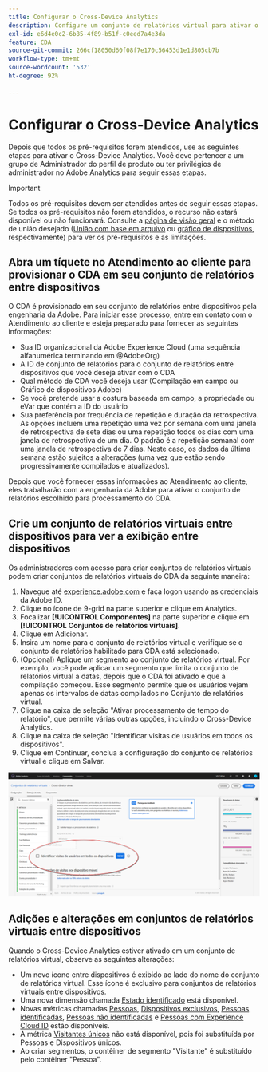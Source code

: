 ```yaml
---
title: Configurar o Cross-Device Analytics
description: Configure um conjunto de relatórios virtual para ativar o CDA.
exl-id: e6d4e0c2-6b85-4f89-b51f-c0eed7a4e3da
feature: CDA
source-git-commit: 266cf18050d60f08f7e170c56453d1e1d805cb7b
workflow-type: tm+mt
source-wordcount: '532'
ht-degree: 92%

---
```


# Configurar o Cross-Device Analytics

Depois que todos os pré-requisitos forem atendidos, use as seguintes etapas para ativar o Cross-Device Analytics. Você deve pertencer a um grupo de Administrador do perfil de produto ou ter privilégios de administrador no Adobe Analytics para seguir essas etapas.

>[!IMPORTANT]
>
>Todos os pré-requisitos devem ser atendidos antes de seguir essas etapas. Se todos os pré-requisitos não forem atendidos, o recurso não estará disponível ou não funcionará. Consulte a [página de visão geral](overview.md) e o método de união desejado ([União com base em arquivo](field-based-stitching.md) ou [gráfico de dispositivos](device-graph.md), respectivamente) para ver os pré-requisitos e as limitações.

## Abra um tíquete no Atendimento ao cliente para provisionar o CDA em seu conjunto de relatórios entre dispositivos

O CDA é provisionado em seu conjunto de relatórios entre dispositivos pela engenharia da Adobe. Para iniciar esse processo, entre em contato com o Atendimento ao cliente e esteja preparado para fornecer as seguintes informações:

* Sua ID organizacional da Adobe Experience Cloud (uma sequência alfanumérica terminando em @AdobeOrg)
* A ID de conjunto de relatórios para o conjunto de relatórios entre dispositivos que você deseja ativar com o CDA
* Qual método de CDA você deseja usar (Compilação em campo ou Gráfico de dispositivos Adobe)
* Se você pretende usar a costura baseada em campo, a propriedade ou eVar que contém a ID do usuário
* Sua preferência por frequência de repetição e duração da retrospectiva. As opções incluem uma repetição uma vez por semana com uma janela de retrospectiva de sete dias ou uma repetição todos os dias com uma janela de retrospectiva de um dia.
O padrão é a repetição semanal com uma janela de retrospectiva de 7 dias. Neste caso, os dados da última semana estão sujeitos a alterações (uma vez que estão sendo progressivamente compilados e atualizados).

Depois que você fornecer essas informações ao Atendimento ao cliente, eles trabalharão com a engenharia da Adobe para ativar o conjunto de relatórios escolhido para processamento do CDA.

## Crie um conjunto de relatórios virtuais entre dispositivos para ver a exibição entre dispositivos

Os administradores com acesso para criar conjuntos de relatórios virtuais podem criar conjuntos de relatórios virtuais do CDA da seguinte maneira:

1. Navegue até [experience.adobe.com](https://experiencecloud.adobe.com) e faça logon usando as credenciais da Adobe ID.
2. Clique no ícone de 9-grid na parte superior e clique em Analytics.
3. Focalizar **[!UICONTROL Componentes]** na parte superior e clique em **[!UICONTROL Conjuntos de relatórios virtuais]**.
4. Clique em Adicionar.
5. Insira um nome para o conjunto de relatórios virtual e verifique se o conjunto de relatórios habilitado para CDA está selecionado.
6. (Opcional) Aplique um segmento ao conjunto de relatórios virtual. Por exemplo, você pode aplicar um segmento que limita o conjunto de relatórios virtual a datas, depois que o CDA foi ativado e que a compilação começou. Esse segmento permite que os usuários vejam apenas os intervalos de datas compilados no Conjunto de relatórios virtual.
7. Clique na caixa de seleção &quot;Ativar processamento de tempo do relatório&quot;, que permite várias outras opções, incluindo o Cross-Device Analytics.
8. Clique na caixa de seleção &quot;Identificar visitas de usuários em todos os dispositivos&quot;.
9. Clique em Continuar, conclua a configuração do conjunto de relatórios virtual e clique em Salvar.

![Caixa de seleção CDA](assets/cda-checkbox.png)

## Adições e alterações em conjuntos de relatórios virtuais entre dispositivos

Quando o Cross-Device Analytics estiver ativado em um conjunto de relatórios virtual, observe as seguintes alterações:

* Um novo ícone entre dispositivos é exibido ao lado do nome do conjunto de relatórios virtual. Esse ícone é exclusivo para conjuntos de relatórios virtuais entre dispositivos.
* Uma nova dimensão chamada [Estado identificado](../dimensions/identified-state.md) está disponível.
* Novas métricas chamadas [Pessoas](../metrics/people.md), [Dispositivos exclusivos](../metrics/unique-devices.md), [Pessoas identificadas](../metrics/identified-people.md), [Pessoas não identificadas](../metrics/unidentified-people.md) e [Pessoas com Experience Cloud ID](../metrics/people-with-exp-cloud-id.md) estão disponíveis.
* A métrica [Visitantes únicos](../metrics/unique-visitors.md) não está disponível, pois foi substituída por Pessoas e Dispositivos únicos.
* Ao criar segmentos, o contêiner de segmento &quot;Visitante&quot; é substituído pelo contêiner &quot;Pessoa&quot;.
